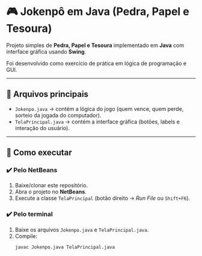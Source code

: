 # 🎮 Jokenpô em Java (Pedra, Papel e Tesoura)

Projeto simples de **Pedra, Papel e Tesoura** implementado em **Java** com interface gráfica usando **Swing**.  

Foi desenvolvido como exercício de prática em lógica de programação e GUI.

---

## 📂 Arquivos principais
- `Jokenpo.java` → contém a lógica do jogo (quem vence, quem perde, sorteio da jogada do computador).
- `TelaPrincipal.java` → contém a interface gráfica (botões, labels e interação do usuário).

---

## 🚀 Como executar

### ✔️ Pelo NetBeans
1. Baixe/clonar este repositório.
2. Abra o projeto no **NetBeans**.
3. Execute a classe `TelaPrincipal` (botão direito → *Run File* ou `Shift+F6`).

### ✔️ Pelo terminal
1. Baixe os arquivos `Jokenpo.java` e `TelaPrincipal.java`.
2. Compile:
   ```bash
   javac Jokenpo.java TelaPrincipal.java
